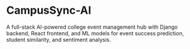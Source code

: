 # CampusSync-AI
A full-stack AI-powered college event management hub with Django backend, React frontend, and ML models for event success prediction, student similarity, and sentiment analysis.
